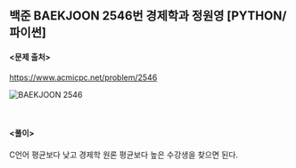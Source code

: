 ## 백준 BAEKJOON 2546번 경제학과 정원영 [PYTHON/파이썬]

#### <문제 출처><br>
https://www.acmicpc.net/problem/2546

![BAEKJOON 2546](https://blog.kakaocdn.net/dn/d4IbhV/btszTBj4u8v/Jk8PRKrKQMt82YEQkDkQo1/img.png)

<br>

#### <풀이><br>

C언어 평균보다 낮고 경제학 원론 평균보다 높은 수강생을 찾으면 된다.
